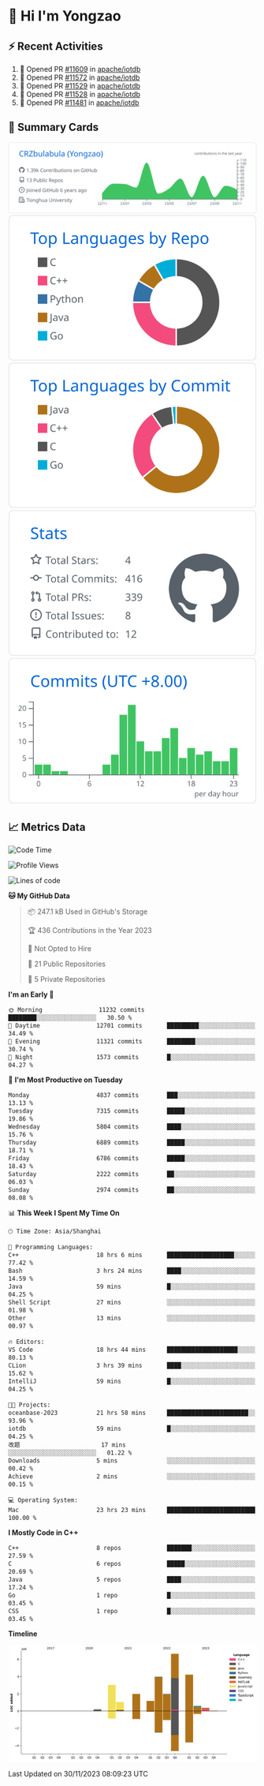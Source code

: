 # 👋 Hi I'm Yongzao

## ⚡ Recent Activities
<!--START_SECTION:activity-->
1. 💪 Opened PR [#11609](https://github.com/apache/iotdb/pull/11609) in [apache/iotdb](https://github.com/apache/iotdb)
2. 💪 Opened PR [#11572](https://github.com/apache/iotdb/pull/11572) in [apache/iotdb](https://github.com/apache/iotdb)
3. 💪 Opened PR [#11529](https://github.com/apache/iotdb/pull/11529) in [apache/iotdb](https://github.com/apache/iotdb)
4. 💪 Opened PR [#11528](https://github.com/apache/iotdb/pull/11528) in [apache/iotdb](https://github.com/apache/iotdb)
5. 💪 Opened PR [#11481](https://github.com/apache/iotdb/pull/11481) in [apache/iotdb](https://github.com/apache/iotdb)
<!--END_SECTION:activity-->

## 🎑 Summary Cards

[![](https://raw.githubusercontent.com/CRZbulabula/CRZbulabula/main/profile-summary-card-output/github/0-profile-details.svg)](https://github.com/vn7n24fzkq/github-profile-summary-cards)
[![](https://raw.githubusercontent.com/CRZbulabula/CRZbulabula/main/profile-summary-card-output/github/1-repos-per-language.svg)](https://github.com/vn7n24fzkq/github-profile-summary-cards) [![](https://raw.githubusercontent.com/CRZbulabula/CRZbulabula/main/profile-summary-card-output/github/2-most-commit-language.svg)](https://github.com/vn7n24fzkq/github-profile-summary-cards)
[![](https://raw.githubusercontent.com/CRZbulabula/CRZbulabula/main/profile-summary-card-output/github/3-stats.svg)](https://github.com/vn7n24fzkq/github-profile-summary-cards) [![](https://raw.githubusercontent.com/CRZbulabula/CRZbulabula/main/profile-summary-card-output/github/4-productive-time.svg)](https://github.com/vn7n24fzkq/github-profile-summary-cards)

## 📈 Metrics Data

<!--START_SECTION:waka-->
![Code Time](http://img.shields.io/badge/Code%20Time-496%20hrs%201%20min-blue)

![Profile Views](http://img.shields.io/badge/Profile%20Views-2-blue)

![Lines of code](https://img.shields.io/badge/From%20Hello%20World%20I%27ve%20Written-25.1%20million%20lines%20of%20code-blue)

**🐱 My GitHub Data** 

> 📦 247.1 kB Used in GitHub's Storage 
 > 
> 🏆 436 Contributions in the Year 2023
 > 
> 🚫 Not Opted to Hire
 > 
> 📜 21 Public Repositories 
 > 
> 🔑 5 Private Repositories 
 > 
**I'm an Early 🐤** 

```text
🌞 Morning                11232 commits       ████████░░░░░░░░░░░░░░░░░   30.50 % 
🌆 Daytime                12701 commits       █████████░░░░░░░░░░░░░░░░   34.49 % 
🌃 Evening                11321 commits       ████████░░░░░░░░░░░░░░░░░   30.74 % 
🌙 Night                  1573 commits        █░░░░░░░░░░░░░░░░░░░░░░░░   04.27 % 
```
📅 **I'm Most Productive on Tuesday** 

```text
Monday                   4837 commits        ███░░░░░░░░░░░░░░░░░░░░░░   13.13 % 
Tuesday                  7315 commits        █████░░░░░░░░░░░░░░░░░░░░   19.86 % 
Wednesday                5804 commits        ████░░░░░░░░░░░░░░░░░░░░░   15.76 % 
Thursday                 6889 commits        █████░░░░░░░░░░░░░░░░░░░░   18.71 % 
Friday                   6786 commits        █████░░░░░░░░░░░░░░░░░░░░   18.43 % 
Saturday                 2222 commits        ██░░░░░░░░░░░░░░░░░░░░░░░   06.03 % 
Sunday                   2974 commits        ██░░░░░░░░░░░░░░░░░░░░░░░   08.08 % 
```


📊 **This Week I Spent My Time On** 

```text
🕑︎ Time Zone: Asia/Shanghai

💬 Programming Languages: 
C++                      18 hrs 6 mins       ███████████████████░░░░░░   77.42 % 
Bash                     3 hrs 24 mins       ████░░░░░░░░░░░░░░░░░░░░░   14.59 % 
Java                     59 mins             █░░░░░░░░░░░░░░░░░░░░░░░░   04.25 % 
Shell Script             27 mins             ░░░░░░░░░░░░░░░░░░░░░░░░░   01.98 % 
Other                    13 mins             ░░░░░░░░░░░░░░░░░░░░░░░░░   00.97 % 

🔥 Editors: 
VS Code                  18 hrs 44 mins      ████████████████████░░░░░   80.13 % 
CLion                    3 hrs 39 mins       ████░░░░░░░░░░░░░░░░░░░░░   15.62 % 
IntelliJ                 59 mins             █░░░░░░░░░░░░░░░░░░░░░░░░   04.25 % 

🐱‍💻 Projects: 
oceanbase-2023           21 hrs 58 mins      ███████████████████████░░   93.96 % 
iotdb                    59 mins             █░░░░░░░░░░░░░░░░░░░░░░░░   04.25 % 
改题                       17 mins             ░░░░░░░░░░░░░░░░░░░░░░░░░   01.22 % 
Downloads                5 mins              ░░░░░░░░░░░░░░░░░░░░░░░░░   00.42 % 
Achieve                  2 mins              ░░░░░░░░░░░░░░░░░░░░░░░░░   00.15 % 

💻 Operating System: 
Mac                      23 hrs 23 mins      █████████████████████████   100.00 % 
```

**I Mostly Code in C++** 

```text
C++                      8 repos             ███████░░░░░░░░░░░░░░░░░░   27.59 % 
C                        6 repos             █████░░░░░░░░░░░░░░░░░░░░   20.69 % 
Java                     5 repos             ████░░░░░░░░░░░░░░░░░░░░░   17.24 % 
Go                       1 repo              █░░░░░░░░░░░░░░░░░░░░░░░░   03.45 % 
CSS                      1 repo              █░░░░░░░░░░░░░░░░░░░░░░░░   03.45 % 
```



**Timeline**

![Lines of Code chart](https://raw.githubusercontent.com/CRZbulabula/CRZbulabula/main/assets/bar_graph.png)


 Last Updated on 30/11/2023 08:09:23 UTC
<!--END_SECTION:waka-->

